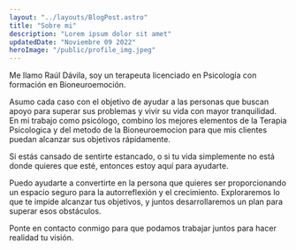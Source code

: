 ```yaml
---
layout: "../layouts/BlogPost.astro"
title: "Sobre mi"
description: "Lorem ipsum dolor sit amet"
updatedDate: "Noviembre 09 2022"
heroImage: "/public/profile_img.jpeg"
---
```


Me llamo Raúl Dávila, soy un terapeuta licenciado en Psicología con formación en Bioneuroemoción.

Asumo cada caso con el objetivo de ayudar a las personas que buscan apoyo para superar sus problemas y vivir su vida con mayor tranquilidad. En mi trabajo como psicólogo, combino los mejores elementos de la Terapia Psicologica y del metodo de la Bioneuroemocion para que mis clientes puedan alcanzar sus objetivos rápidamente.

Si estás cansado de sentirte estancado, o si tu vida simplemente no está donde quieres que esté, entonces estoy aquí para ayudarte.

Puedo ayudarte a convertirte en la persona que quieres ser proporcionando un espacio seguro para la autorreflexión y el crecimiento. Exploraremos lo que te impide alcanzar tus objetivos, y juntos desarrollaremos un plan para superar esos obstáculos.

Ponte en contacto conmigo para que podamos trabajar juntos para hacer realidad tu visión.
